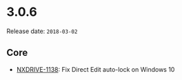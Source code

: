 # 3.0.6

Release date: `2018-03-02`

## Core

- [NXDRIVE-1138](https://hyland.atlassian.net/browse/NXDRIVE-1138): Fix Direct Edit auto-lock on Windows 10
